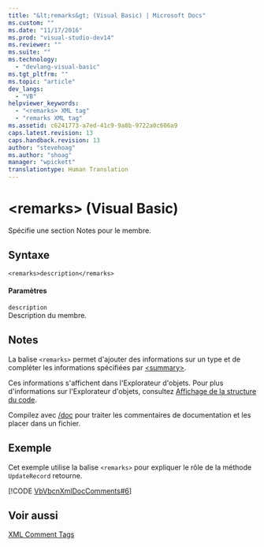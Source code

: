 ```yaml
---
title: "&lt;remarks&gt; (Visual Basic) | Microsoft Docs"
ms.custom: ""
ms.date: "11/17/2016"
ms.prod: "visual-studio-dev14"
ms.reviewer: ""
ms.suite: ""
ms.technology: 
  - "devlang-visual-basic"
ms.tgt_pltfrm: ""
ms.topic: "article"
dev_langs: 
  - "VB"
helpviewer_keywords: 
  - "<remarks> XML tag"
  - "remarks XML tag"
ms.assetid: c6241773-a7ed-41c9-9a8b-9722a0c606a9
caps.latest.revision: 13
caps.handback.revision: 13
author: "stevehoag"
ms.author: "shoag"
manager: "wpickett"
translationtype: Human Translation
---
```

# &lt;remarks&gt; (Visual Basic)
Spécifie une section Notes pour le membre.  
  
## Syntaxe  
  
```  
<remarks>description</remarks>  
```  
  
#### Paramètres  
 `description`  
 Description du membre.  
  
## Notes  
 La balise `<remarks>` permet d'ajouter des informations sur un type et de compléter les informations spécifiées par [\<summary\>](../../../visual-basic/language-reference/xmldoc/summary.md).  
  
 Ces informations s'affichent dans l'Explorateur d'objets.  Pour plus d'informations sur l'Explorateur d'objets, consultez [Affichage de la structure du code](/visual-studio/ide/viewing-the-structure-of-code).  
  
 Compilez avec [\/doc](../../../visual-basic/reference/command-line-compiler/doc.md) pour traiter les commentaires de documentation et les placer dans un fichier.  
  
## Exemple  
 Cet exemple utilise la balise `<remarks>` pour expliquer le rôle de la méthode `UpdateRecord` retourne.  
  
 [!CODE [VbVbcnXmlDocComments#6](../CodeSnippet/VS_Snippets_VBCSharp/VbVbcnXmlDocComments#6)]  
  
## Voir aussi  
 [XML Comment Tags](../../../visual-basic/language-reference/xmldoc/recommended-xml-tags-for-documentation-comments.md)
